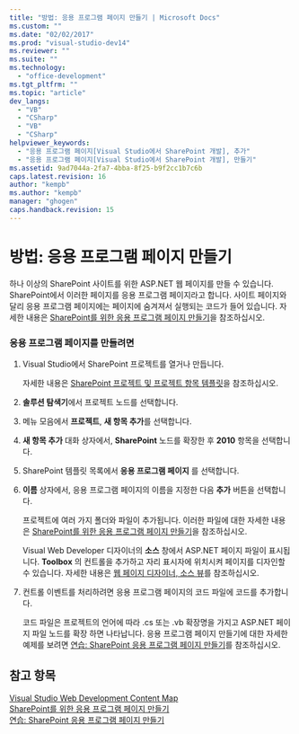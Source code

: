 ```yaml
---
title: "방법: 응용 프로그램 페이지 만들기 | Microsoft Docs"
ms.custom: ""
ms.date: "02/02/2017"
ms.prod: "visual-studio-dev14"
ms.reviewer: ""
ms.suite: ""
ms.technology: 
  - "office-development"
ms.tgt_pltfrm: ""
ms.topic: "article"
dev_langs: 
  - "VB"
  - "CSharp"
  - "VB"
  - "CSharp"
helpviewer_keywords: 
  - "응용 프로그램 페이지[Visual Studio에서 SharePoint 개발], 추가"
  - "응용 프로그램 페이지[Visual Studio에서 SharePoint 개발], 만들기"
ms.assetid: 9ad7044a-2fa7-4bba-8f25-b9f2cc1b7c6b
caps.latest.revision: 16
author: "kempb"
ms.author: "kempb"
manager: "ghogen"
caps.handback.revision: 15
---
```

# 방법: 응용 프로그램 페이지 만들기
  하나 이상의 SharePoint 사이트를 위한 ASP.NET 웹 페이지를 만들 수 있습니다.  SharePoint에서 이러한 페이지를 응용 프로그램 페이지라고 합니다.  사이트 페이지와 달리 응용 프로그램 페이지에는 페이지에 숨겨져서 실행되는 코드가 들어 있습니다.  자세한 내용은 [SharePoint를 위한 응용 프로그램 페이지 만들기](../sharepoint/creating-application-pages-for-sharepoint.md)을 참조하십시오.  
  
### 응용 프로그램 페이지를 만들려면  
  
1.  Visual Studio에서 SharePoint 프로젝트를 열거나 만듭니다.  
  
     자세한 내용은 [SharePoint 프로젝트 및 프로젝트 항목 템플릿](../sharepoint/sharepoint-project-and-project-item-templates.md)을 참조하십시오.  
  
2.  **솔루션 탐색기**에서 프로젝트 노드를 선택합니다.  
  
3.  메뉴 모음에서 **프로젝트**, **새 항목 추가**를 선택합니다.  
  
4.  **새 항목 추가** 대화 상자에서, **SharePoint** 노드를 확장한 후 **2010** 항목을 선택합니다.  
  
5.  SharePoint 템플릿 목록에서 **응용 프로그램 페이지** 를 선택합니다.  
  
6.  **이름** 상자에서, 응용 프로그램 페이지의 이름을 지정한 다음 **추가** 버튼을 선택합니다.  
  
     프로젝트에 여러 가지 폴더와 파일이 추가됩니다.  이러한 파일에 대한 자세한 내용은 [SharePoint를 위한 응용 프로그램 페이지 만들기](../sharepoint/creating-application-pages-for-sharepoint.md)을 참조하십시오.  
  
     Visual Web Developer 디자이너의 **소스** 창에서 ASP.NET 페이지 파일이 표시됩니다.  **Toolbox** 의 컨트롤을 추가하고 자리 표시자에 위치시켜 페이지를 디자인할 수 있습니다.  자세한 내용은 [웹 페이지 디자이너, 소스 뷰](http://msdn.microsoft.com/ko-kr/5911396b-fe51-4150-9ff1-b085f812862f)를 참조하십시오.  
  
7.  컨트롤 이벤트를 처리하려면 응용 프로그램 페이지의 코드 파일에 코드를 추가합니다.  
  
     코드 파일은 프로젝트의 언어에 따라 .cs 또는 .vb 확장명을 가지고 ASP.NET 페이지 파일 노드를 확장 하면 나타납니다.  응용 프로그램 페이지 만들기에 대한 자세한 예제를 보려면 [연습: SharePoint 응용 프로그램 페이지 만들기](../sharepoint/walkthrough-creating-a-sharepoint-application-page.md)를 참조하십시오.  
  
## 참고 항목  
 [Visual Studio Web Development Content Map](http://msdn.microsoft.com/ko-kr/9c31f93b-c8fb-4599-9b14-6194ec8c7539)   
 [SharePoint를 위한 응용 프로그램 페이지 만들기](../sharepoint/creating-application-pages-for-sharepoint.md)   
 [연습: SharePoint 응용 프로그램 페이지 만들기](../sharepoint/walkthrough-creating-a-sharepoint-application-page.md)  
  
  